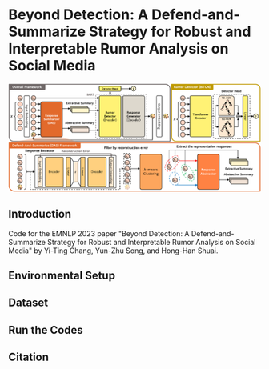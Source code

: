 # Beyond Detection: A Defend-and-Summarize Strategy for Robust and Interpretable Rumor Analysis on Social Media

![](https://github.com/joshchang0111/EMNLP2023-RumorDAS/blob/master/das_overview.png)

## Introduction
Code for the EMNLP 2023 paper "Beyond Detection: A Defend-and-Summarize Strategy for Robust and Interpretable Rumor Analysis on Social Media" by Yi-Ting Chang, Yun-Zhu Song, and Hong-Han Shuai.

## Environmental Setup

## Dataset

## Run the Codes

## Citation
